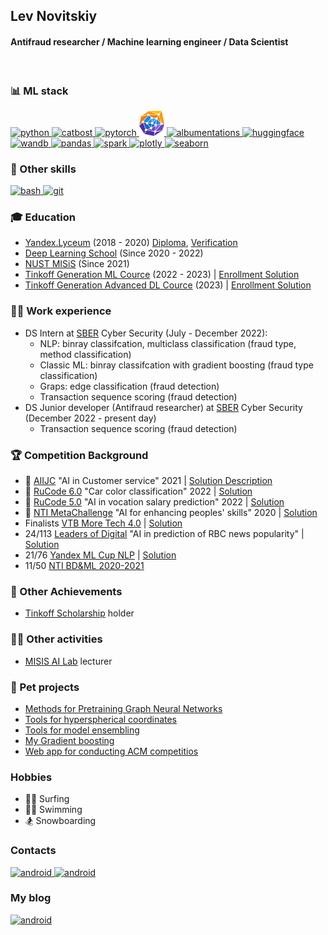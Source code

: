 ## Lev Novitskiy
#### Antifraud researcher / Machine learning engineer / Data Scientist
</br>

### 📊 ML stack
<p align="left"> 
  <a href="https://www.python.org" target="_blank"> 
    <img src="https://upload.wikimedia.org/wikipedia/commons/thumb/c/c3/Python-logo-notext.svg/1869px-Python-logo-notext.svg.png" alt="python" width="40" height="40"/>
  </a>
  
  <a href="https://www.python.org" target="_blank"> 
    <img src="https://upload.wikimedia.org/wikipedia/commons/c/cc/CatBoostLogo.png" alt="catbost" width="40" height="40"/>
  </a>
  
  <a href="https://pytorch.org" target="_blank"> 
    <img src="https://pytorch.org/assets/images/pytorch-logo.png" alt="pytorch" width="45" height="45"/>
  </a>
  
   <a href="https://pytorch-geometric.readthedocs.io/en/latest/#" target="_blank"> 
    <img src="https://raw.githubusercontent.com/pyg-team/pyg_sphinx_theme/master/pyg_sphinx_theme/static/img/pyg_logo.png" alt="pytorch-geometric" width="40" height="40"/>
  </a>
  
  <a href="https://albumentations.ai" target="_blank"> 
    <img src="https://albumentations.ai/assets/img/custom/albumentations_logo.png" alt="albumentations" width="40" height="40"/>
  </a>

  <a href="https://huggingface.co" target="_blank"> 
    <img src="https://uptime-storage.s3.amazonaws.com/logos/d32f5c39b694f3e64d29fc2c9b988cdd.png" alt="huggingface" width="40" height="40"/>
  </a>
  
  <a href="https://wandb.ai/site" target="_blank"> 
    <img src="https://wandb.ai/logo.png" alt="wandb" width="40" height="40"/>
  </a>
  
  <a href="https://pandas.pydata.org" target="_blank"> 
    <img src="https://encrypted-tbn0.gstatic.com/images?q=tbn:ANd9GcT01Ctpf3nRjz7b9l-om2h2llNA0jL4d_MVtXXXHVF5mWIn5nyMXLgzYscFGZdbhf_LN8M&usqp=CAU" alt="pandas" width="40" height="40"/>
  </a>
  
  <a href="https://spark.apache.org" target="_blank"> 
    <img src="https://cdn.icon-icons.com/icons2/2699/PNG/512/apache_spark_logo_icon_170560.png" alt="spark" width="40" height="40"/>
  </a>
  
  <a href="https://plotly.com" target="_blank"> 
    <img src="https://cdn.icon-icons.com/icons2/2699/PNG/512/plot_ly_logo_icon_168902.png" alt="plotly" width="40" height="40"/>
  </a>
  
  <a href="https://seaborn.pydata.org" target="_blank"> 
    <img src="https://seaborn.pydata.org/_images/logo-mark-lightbg.svg" alt="seaborn" width="40" height="40"/>
  </a>
  
</p>
  
### 🔧 Other skills
<p>
  <a href="https://ru.wikipedia.org/wiki/Bash" target="_blank"> 
    <img src="https://upload.wikimedia.org/wikipedia/commons/thumb/4/4b/Bash_Logo_Colored.svg/1200px-Bash_Logo_Colored.svg.png" alt="bash" width="40" height="40"/>
  </a>
  
  <a href="https://git-scm.com/doc" target="_blank"> 
    <img src="https://git-scm.com/images/logos/logomark-orange@2x.png" alt="git" width="40" height="40"/>
  </a>
  
</p>

### 🎓 Education
* [Yandex.Lyceum](https://yandexlyceum.ru) (2018 - 2020) [Diploma](https://drive.google.com/file/d/1JjV6csNFe4L6jsJ9uoKAr_vwwYxWpZhs/view?usp=sharing),  [Verification](https://lyceum.yandex.ru/certificate/check/?certNumber=200216574&lastName=Новицкий)
* [Deep Learning School](https://en.misis.ru) (Since 2020 - 2022)
* [NUST MISiS](https://en.misis.ru) (Since 2021)
* [Tinkoff Generation ML Cource](https://fintech.tinkoff.ru/school/generation/) (2022 - 2023) | [Enrollment Solution](https://github.com/leffff/tinkoff-generation-solution)
* [Tinkoff Generation Advanced DL Cource](https://fintech.tinkoff.ru/school/generation/dl/) (2023) | [Enrollment Solution](https://github.com/leffff/tinkoff-advanced-dl)

### 👨‍💻 Work experience
* DS Intern at [SBER](https://www.sberbank.ru) Cyber Security (July - December 2022):
  - NLP: binray classifcation, multiclass classification (fraud type, method classification)
  - Classic ML: binray classifcation with gradient boosting (fraud type classification)
  - Graps: edge classification (fraud detection)
  - Transaction sequence scoring (fraud detection)
* DS Junior developer (Antifraud researcher) at [SBER](https://www.sberbank.ru) Cyber Security (December 2022 - present day)
  - Transaction sequence scoring (fraud detection)

### 🏆 Competition Background
* 🥇 [AIIJC](https://aiijc.com/ru/) "AI in Customer service" 2021 | [Solution Description](https://github.com/leffff/AI-IJC)
* 🥈 [RuCode 6.0](https://rucode.net) "Car color classification" 2022 | [Solution](https://github.com/leffff/rucode_6)
* 🥈 [RuCode 5.0](https://rucode.net) "AI in vocation salary prediction" 2022 | [Solution](https://github.com/leffff/RuCode-Payroll-2022)
* 🥈 [NTI MetaChallenge](https://practicingfutures.org/meta) "AI for enhancing peoples' skills" 2020 | [Solution](https://github.com/leffff/mr_din_bot)
* Finalists [VTB More Tech 4.0](https://moretech.vtb.ru) | [Solution](https://github.com/leffff/vtb_more_tech)
* 24/113 [Leaders of Digital](https://hacks-ai.ru/championships/758453) "AI in prediction of RBC news popularity" | [Solution](https://github.com/leffff/leaders_of_digital_rbc_2022)
* 21/76 [Yandex ML Cup NLP](https://yandex.ru/cup/ml) | [Solution](https://github.com/leffff/yandex_cup_nlp_2021)
* 11/50 [NTI BD&ML 2020-2021](https://ntcontest.ru/tracks/nto-school/proekt-po-iskusstvennomu-intellektu/bolshie-dannye-i-mashinnoe-obuchenie/)

### 🎉 Other Achievements
* [Tinkoff Scholarship](https://fintech.tinkoff.ru/activities/scholarship/) holder

### 👨‍🏫 Other activities
* [MISIS AI Lab](https://misisailab.github.io) lecturer

### 🐶 Pet projects
* [Methods for Pretraining Graph Neural Networks](https://github.com/leffff/any-domain-pretrain-gnns)
* [Tools for hyperspherical coordinates](https://github.com/leffff/pytorch-hypersphere)
* [Tools for model ensembling](https://github.com/leffff/fast-ensemble)
* [My Gradient boosting](https://github.com/leffff/stackboost)
* [Web app for conducting ACM competitios](https://github.com/cutefluffyfox/zhecker)

### Hobbies
* 🏄‍♂️ Surfing
* 🏊‍♂️ Swimming
* 🏂 Snowboarding

### Contacts
<p align="left"> 
  <a href="https://t.me/lefffffffff" target="_blank"> 
    <img src="https://upload.wikimedia.org/wikipedia/commons/thumb/8/82/Telegram_logo.svg/1024px-Telegram_logo.svg.png" alt="android" width="30" height="30"/> 
  </a>
  <a href="https://www.instagram.com/leffffffffffffff/" target="_blank"> 
    <img src="https://upload.wikimedia.org/wikipedia/commons/thumb/e/e7/Instagram_logo_2016.svg/800px-Instagram_logo_2016.svg.png" alt="android" width="30" height="30"/> 
  </a>
</p>

### My blog
<p align="left"> 
  <a href="https://t.me/mlball_days" target="_blank"> 
    <img src="https://upload.wikimedia.org/wikipedia/commons/thumb/8/82/Telegram_logo.svg/1024px-Telegram_logo.svg.png" alt="android" width="30" height="30"/> 
  </a>
</p>
